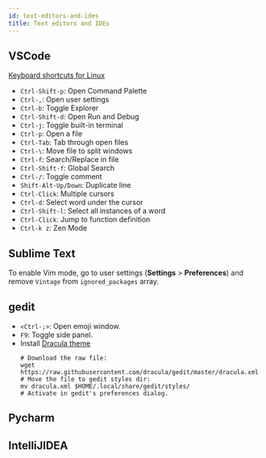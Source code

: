 ```yaml
---
id: text-editors-and-ides
title: Text editors and IDEs
---
```


## VSCode

[Keyboard shortcuts for Linux](https://code.visualstudio.com/shortcuts/keyboard-shortcuts-linux.pdf)

- `Ctrl-Shift-p`: Open Command Palette
- `Ctrl-,`: Open user settings
- `Ctrl-b`: Toggle Explorer
- `Ctrl-Shift-d`: Open Run and Debug
- `Ctrl-j`: Toggle built-in terminal
- `Ctrl-p`: Open a file
- `Ctrl-Tab`: Tab through open files
- `Ctrl-\`: Move file to split windows
- `Ctrl-f`: Search/Replace in file
- `Ctrl-Shift-f`: Global Search
- `Ctrl-/`: Toggle comment
- `Shift-Alt-Up/Down`: Duplicate line
- `Ctrl-Click`: Multiple cursors
- `Ctrl-d`: Select word under the cursor
- `Ctrl-Shift-l`: Select all instances of a word
- `Ctrl-Click`: Jump to function definition
- `Ctrl-k z`: Zen Mode

## Sublime Text

To enable Vim mode, go to user settings (**Settings** > **Preferences**) and remove `Vintage` from `ignored_packages` array.

## gedit

- `<Ctrl-;>`: Open emoji window.
- `F9`: Toggle side panel.
- Install [Dracula theme](https://draculatheme.com/gedit)
  ```shell
  # Download the raw file:
  wget https://raw.githubusercontent.com/dracula/gedit/master/dracula.xml
  # Move the file to gedit styles dir:
  mv dracula.xml $HOME/.local/share/gedit/styles/
  # Activate in gedit's preferences dialog.
  ```

## Pycharm

## IntelliJIDEA
